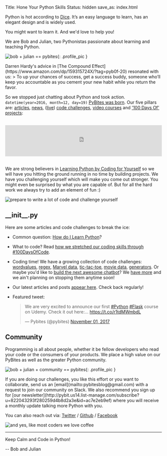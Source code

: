 Title: Hone Your Python Skills
Status: hidden
save_as: index.html

Python is hot according to [Dice](https://insights.dice.com/2016/02/01/whats-hot-and-not-in-tech-skills/). It’s an easy language to learn, has an elegant design and is widely used. 

You might want to learn it. And we'd love to help you!

We are Bob and Julian, two Pythonistas passionate about learning and teaching Python.

![bob + julian == pybites]({filename}/images/pybites-banner.png){: .profile_pic }

<div style="clear: left;"></div>
Darren Hardy's advice in [The Compound Effect](https://www.amazon.com/dp/159315724X/?tag=pyb0f-20) resonated with us:
> To up your chances of success, get a success buddy, someone who’ll keep you accountable as you cement your new habit while you return the favor.

So we stopped just chatting about Python and took action. `datetime(year=2016, month=12, day=19)` [PyBites was born](https://pybit.es/special-building-pybites.html). Our five pillars are: [articles](https://pybit.es/pages/articles.html), [news](https://pybit.es/pages/news.html), ([live](https://pybit.es/alicante-pychallengeday.html)) [code challenges](https://pybit.es/pages/challenges.html), [video courses](https://pybit.es/pages/courses.html) and ['100 Days Of' projects](https://pybit.es/pages/projects.html):

<br>
<iframe width="100%" height="100" scrolling="no" frameborder="no" src="https://w.soundcloud.com/player/?url=https%3A//api.soundcloud.com/tracks/362616857&color=ff5500&auto_play=false&hide_related=false&show_comments=true&show_user=true&show_reposts=false"></iframe> 
<br>
<br>

We are strong believers in [Learning Python by Coding for Yourself](https://pybit.es/learn-by-doing.html) so we will have you hitting the ground running in no time by building projects. We have you challenging yourself which will make you come out stronger. You might even be surprised by what you are capable of. But for all the hard work we always try to add an element of fun :)

![prepare to write a lot of code and challenge yourself]({filename}/images/workshop.jpg)

## \_\_init\_\_.py 

Here are some articles and code challenges to break the ice:

* Common question: [How do I Learn Python](https://pybit.es/special-learning-python.html)?

* What to code? Read [how we stretched our coding skills through #100DaysOfCode](https://pybit.es/special-100days-of-code.html).

* Coding time! We have a growing collection of code challenges: [wordvalues](https://pybit.es/codechallenge01.html), [regex](https://pybit.es/codechallenge42.html), [Marvel data](https://pybit.es/codechallenge44.html), [tic-tac-toe](https://pybit.es/codechallenge12.html), [movie data](https://pybit.es/codechallenge13.html), [generators](https://pybit.es/codechallenge11.html). Or maybe you'd like to [build the next awesome chatbot](https://twitter.com/pybites/status/928641721965129728)? We [have more](https://pybit.es/pages/challenges.html) and we ain't planning on stopping them anytime soon!

* Our latest articles and posts [appear here](https://pybit.es/blog_index.html). Check back regularly!

* Featured tweet:

	<blockquote class="twitter-tweet"><p>We are very excited to announce our first <a href="https://twitter.com/search/#Python" target="_blank">#Python</a> <a href="https://twitter.com/search/#Flask" target="_blank">#Flask</a> course on Udemy. Check it out here:… <a href="https://t.co/r1tdMWmbdL" title="https://t.co/r1tdMWmbdL" target="_blank">https://t.co/r1tdMWmbdL</a></p>— Pybites (@pybites) <a href="https://twitter.com/pybites/status/925695076277374976" data-datetime="2017-11-01T12:04:39+00:00">November 01, 2017</a></blockquote>

## Community

Programming is all about people, whether it be fellow developers who read your code or the consumers of your products. We place a high value on our PyBites as well as the greater Python community. 

![bob + julian + community == pybites]({filename}/images/pybites-community.png){: .profile_pic }

<div style="clear: left;"></div>
If you are doing our challenges, you like this effort or you want to collaborate, send us an [email](mailto:pybitesblog@gmail.com) with a request to join our community on Slack. We also recommend you sign up for [our newsletter](http://pybit.us14.list-manage.com/subscribe?u=822043293f280259d4b8d2a3e&id=ac7e2eb9ef) where you will receive a monthly update talking more Python with you.

You can also reach out via: [Twitter](https://twitter.com/pybites) / [Github](https://github.com/pybites) / [Facebook](https://www.facebook.com/groups/pybites)

![and yes, like most coders we love coffee]({filename}/images/coffee_small.jpg)

---

Keep Calm and Code in Python!

-- Bob and Julian
